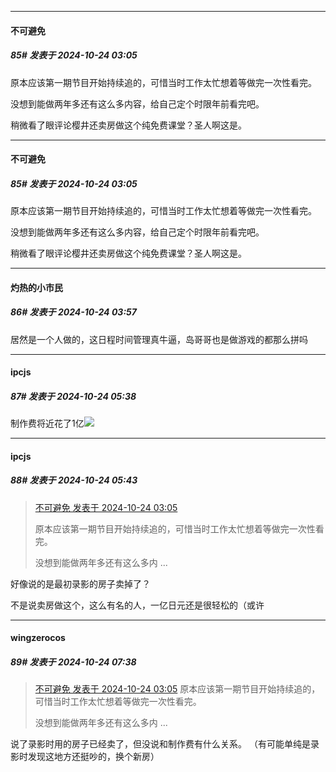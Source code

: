 ﻿
*****

####  不可避免  
##### 85#       发表于 2024-10-24 03:05

原本应该第一期节目开始持续追的，可惜当时工作太忙想着等做完一次性看完。

没想到能做两年多还有这么多内容，给自己定个时限年前看完吧。

稍微看了眼评论樱井还卖房做这个纯免费课堂？圣人啊这是。


*****

####  不可避免  
##### 85#       发表于 2024-10-24 03:05

原本应该第一期节目开始持续追的，可惜当时工作太忙想着等做完一次性看完。

没想到能做两年多还有这么多内容，给自己定个时限年前看完吧。

稍微看了眼评论樱井还卖房做这个纯免费课堂？圣人啊这是。


*****

####  灼热的小市民  
##### 86#       发表于 2024-10-24 03:57

居然是一个人做的，这日程时间管理真牛逼，岛哥哥也是做游戏的都那么拼吗


*****

####  ipcjs  
##### 87#       发表于 2024-10-24 05:38

制作费将近花了1亿<img src="https://static.saraba1st.com/image/smiley/face2017/105.png" referrerpolicy="no-referrer">


*****

####  ipcjs  
##### 88#       发表于 2024-10-24 05:43

<blockquote><a href="httphttps://bbs.saraba1st.com/2b/forum.php?mod=redirect&amp;goto=findpost&amp;pid=66527938&amp;ptid=2088704" target="_blank">不可避免 发表于 2024-10-24 03:05</a>

原本应该第一期节目开始持续追的，可惜当时工作太忙想着等做完一次性看完。

没想到能做两年多还有这么多内 ...</blockquote>
好像说的是最初录影的房子卖掉了？

不是说卖房做这个，这么有名的人，一亿日元还是很轻松的（或许


*****

####  wingzerocos  
##### 89#       发表于 2024-10-24 07:38

<blockquote><a href="httphttps://bbs.saraba1st.com/2b/forum.php?mod=redirect&amp;goto=findpost&amp;pid=66527938&amp;ptid=2088704" target="_blank">不可避免 发表于 2024-10-24 03:05</a>
原本应该第一期节目开始持续追的，可惜当时工作太忙想着等做完一次性看完。

没想到能做两年多还有这么多内 ...</blockquote>
说了录影时用的房子已经卖了，但没说和制作费有什么关系。
（有可能单纯是录影时发现这地方还挺吵的，换个新房）

